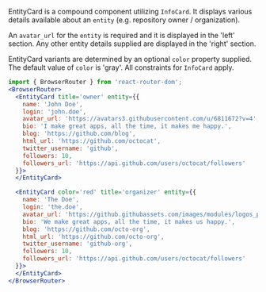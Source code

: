 EntityCard is a compound component utilizing `InfoCard`. It displays various details available about an `entity` (e.g. repository owner / organization). 

An `avatar_url` for the `entity` is required and it is displayed in the 'left' section. Any other entity details supplied are displayed in the 'right' section.

EntityCard variants are determined by an optional `color` property supplied. The default value of `color` is 'gray'. All constraints for `InfoCard` apply.


```jsx
import { BrowserRouter } from 'react-router-dom';
<BrowserRouter>
  <EntityCard title='owner' entity={{
    name: 'John Doe',
    login: 'john.doe',
    avatar_url: 'https://avatars3.githubusercontent.com/u/6811672?v=4',
    bio: 'I make great apps, all the time, it makes me happy.',
    blog: 'https://github.com/blog',
    html_url: 'https://github.com/octocat',
    twitter_username: 'github',
    followers: 10,
    followers_url: 'https://api.github.com/users/octocat/followers'
  }}>
  </EntityCard>

  <EntityCard color='red' title='organizer' entity={{
    name: 'The Doe',
    login: 'the.doe',
    avatar_url: 'https://github.githubassets.com/images/modules/logos_page/GitHub-Mark.png',
    bio: 'We make great apps, all the time, it makes us happy.',
    blog: 'https://github.com/octo-org',
    html_url: 'https://github.com/octo-org',
    twitter_username: 'github-org',
    followers: 10,
    followers_url: 'https://api.github.com/users/octocat/followers'
  }}>
  </EntityCard>
</BrowserRouter>
```
